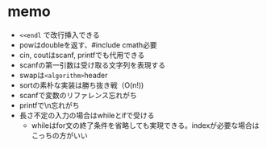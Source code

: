 # memo

- `<<endl` で改行挿入できる
- powはdoubleを返す、#include cmath必要
- cin, coutはscanf, printfでも代用できる
- scanfの第一引数は受け取る文字列を表現する
- swapは`<algorithm>`header
- sortの素朴な実装は勝ち抜き戦（O(n!))
- scanfで変数のリファレンス忘れがち
- printfで\n忘れがち
- 長さ不定の入力の場合はwhileとifで受ける
  - whileはfor文の終了条件を省略しても実現できる。indexが必要な場合はこっちの方がいい 